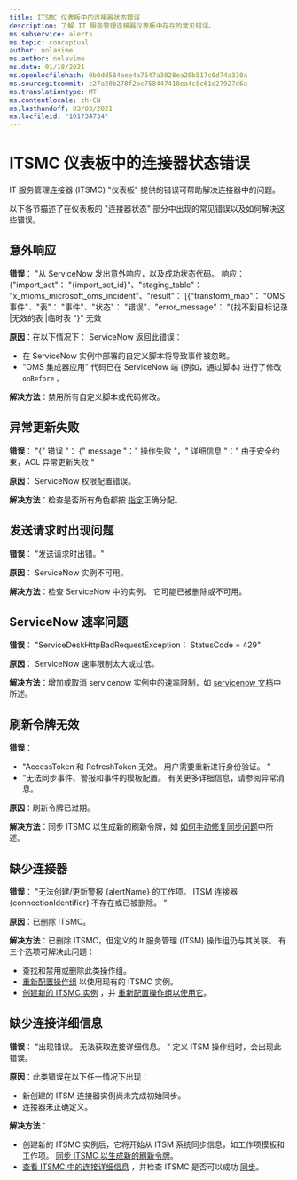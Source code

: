 ```yaml
---
title: ITSMC 仪表板中的连接器状态错误
description: 了解 IT 服务管理连接器仪表板中存在的常见错误。
ms.subservice: alerts
ms.topic: conceptual
author: nolavime
ms.author: nolavime
ms.date: 01/18/2021
ms.openlocfilehash: 0b0dd584aee4a7647a3028ea20b517c0d74a330a
ms.sourcegitcommit: c27a20b278f2ac758447418ea4c8c61e27927d6a
ms.translationtype: MT
ms.contentlocale: zh-CN
ms.lasthandoff: 03/03/2021
ms.locfileid: "101734734"
---
```

# <a name="connector-status-errors-in-the-itsmc-dashboard"></a>ITSMC 仪表板中的连接器状态错误

IT 服务管理连接器 (ITSMC) "仪表板" 提供的错误可帮助解决连接器中的问题。

以下各节描述了在仪表板的 "连接器状态" 部分中出现的常见错误以及如何解决这些错误。

## <a name="unexpected-response"></a>意外响应

**错误**： "从 ServiceNow 发出意外响应，以及成功状态代码。 响应： {"import_set"： "{import_set_id}"、"staging_table"： "x_mioms_microsoft_oms_incident"、"result"： [{"transform_map"： "OMS 事件"、"表"： "事件"、"状态"： "错误"、"error_message"： "{找不到目标记录 |无效的表 |临时表 "}" 无效

**原因**：在以下情况下： ServiceNow 返回此错误：

* 在 ServiceNow 实例中部署的自定义脚本将导致事件被忽略。
* "OMS 集成器应用" 代码已在 ServiceNow 端 (例如，通过脚本) 进行了修改 `onBefore` 。

**解决方法**：禁用所有自定义脚本或代码修改。

## <a name="exception-update-failure"></a>异常更新失败

**错误**： "{" 错误 "： {" message "：" 操作失败 "，" 详细信息 "：" 由于安全约束，ACL 异常更新失败 "

**原因**： ServiceNow 权限配置错误。

**解决方法**：检查是否所有角色都按 [指定](itsmc-connections-servicenow.md#install-the-user-app-and-create-the-user-role)正确分配。

## <a name="problem-sending-a-request"></a>发送请求时出现问题

**错误**： "发送请求时出错。"

**原因**： ServiceNow 实例不可用。

**解决方法**：检查 ServiceNow 中的实例。 它可能已被删除或不可用。

## <a name="servicenow-rate-problem"></a>ServiceNow 速率问题

**错误**： "ServiceDeskHttpBadRequestException： StatusCode = 429"

**原因**： ServiceNow 速率限制太大或过低。

**解决方法**：增加或取消 servicenow 实例中的速率限制，如 [servicenow 文档](https://docs.servicenow.com/bundle/london-application-development/page/integrate/inbound-rest/task/investigate-rate-limit-violations.html)中所述。

## <a name="invalid-refresh-token"></a>刷新令牌无效

**错误**： 
  * "AccessToken 和 RefreshToken 无效。 用户需要重新进行身份验证。 "
  * "无法同步事件、警报和事件的模板配置。 有关更多详细信息，请参阅异常消息。

**原因**：刷新令牌已过期。

**解决方法**：同步 ITSMC 以生成新的刷新令牌，如 [如何手动修复同步问题](./itsmc-resync-servicenow.md)中所述。

## <a name="missing-connector"></a>缺少连接器

**错误**： "无法创建/更新警报 {alertName} 的工作项。 ITSM 连接器 {connectionIdentifier} 不存在或已被删除。 "

**原因**：已删除 ITSMC。

**解决方法**：已删除 ITSMC，但定义的 It 服务管理 (ITSM) 操作组仍与其关联。 有三个选项可解决此问题：

* 查找和禁用或删除此类操作组。
* [重新配置操作组](./itsmc-definition.md#create-itsm-work-items-from-azure-alerts) 以使用现有的 ITSMC 实例。
* [创建新的 ITSMC 实例](./itsmc-definition.md#create-an-itsm-connection) ，并 [重新配置操作组以使用它](itsmc-definition.md#create-itsm-work-items-from-azure-alerts)。

## <a name="lack-of-connection-details"></a>缺少连接详细信息

**错误**： "出现错误。 无法获取连接详细信息。 " 定义 ITSM 操作组时，会出现此错误。

**原因**：此类错误在以下任一情况下出现：

* 新创建的 ITSM 连接器实例尚未完成初始同步。
* 连接器未正确定义。

**解决方法**： 

* 创建新的 ITSMC 实例后，它将开始从 ITSM 系统同步信息，如工作项模板和工作项。 [同步 ITSMC 以生成新的刷新令牌](./itsmc-resync-servicenow.md)。
* [查看 ITSMC 中的连接详细信息](./itsmc-connections-servicenow.md#create-a-connection) ，并检查 ITSMC 是否可以成功 [同步](./itsmc-resync-servicenow.md)。

